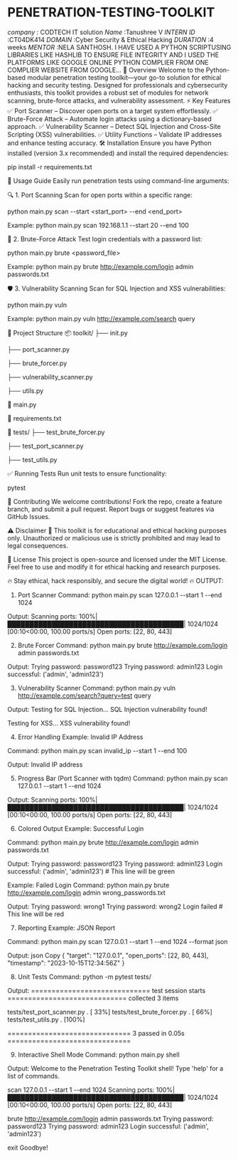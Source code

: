 # PENETRATION-TESTING-TOOLKIT
*company* : CODTECH IT solution
*Name* :Tanushree V
*INTERN ID* :CT04DK414
*DOMAIN* :Cyber Security & Ethical Hacking
*DURATION* :4 weeks
*MENTOR* :NELA SANTHOSH.
I HAVE USED A PYTHON SCRIPTUSING LIBRARIES LIKE HASHLIB TO
ENSURE FILE INTEGRITY AND I USED THE PLATFORMS LIKE GOOGLE ONLINE PYTHON COMPLIER FROM ONE COMPLIER WEBSITE FROM GOOGLE...
🚀 Overview
Welcome to the Python-based modular penetration testing toolkit—your go-to solution for ethical hacking and security testing. Designed for professionals and cybersecurity enthusiasts, this toolkit provides a robust set of modules for network scanning, brute-force attacks, and vulnerability assessment.
⚡ Key Features
✅ Port Scanner – Discover open ports on a target system effortlessly.
✅ Brute-Force Attack – Automate login attacks using a dictionary-based approach.
✅ Vulnerability Scanner – Detect SQL Injection and Cross-Site Scripting (XSS) vulnerabilities.
✅ Utility Functions – Validate IP addresses and enhance testing accuracy.
🛠️ Installation
Ensure you have Python installed (version 3.x recommended) and install the required dependencies:

pip install -r requirements.txt

🎯 Usage Guide
Easily run penetration tests using command-line arguments:

🔍 1. Port Scanning
Scan for open ports within a specific range:

python main.py scan --start <start_port> --end <end_port>

Example:
python main.py scan 192.168.1.1 --start 20 --end 100

🔑 2. Brute-Force Attack
Test login credentials with a password list:

python main.py brute <password_file>

Example:
python main.py brute http://example.com/login admin passwords.txt

🛡️ 3. Vulnerability Scanning
Scan for SQL Injection and XSS vulnerabilities:

python main.py vuln

Example:
python main.py vuln http://example.com/search query

📂 Project Structure
📦 toolkit/ ├── init.py

├── port_scanner.py

├── brute_forcer.py

├── vulnerability_scanner.py

├── utils.py

📜 main.py

📜 requirements.txt

📂 tests/ ├── test_brute_forcer.py

├── test_port_scanner.py

├── test_utils.py

✅ Running Tests
Run unit tests to ensure functionality:

pytest

🤝 Contributing
We welcome contributions! Fork the repo, create a feature branch, and submit a pull request. Report bugs or suggest features via GitHub Issues.

⚠️ Disclaimer
🚨 This toolkit is for educational and ethical hacking purposes only. Unauthorized or malicious use is strictly prohibited and may lead to legal consequences.

📜 License
This project is open-source and licensed under the MIT License. Feel free to use and modify it for ethical hacking and research purposes.

🔥 Stay ethical, hack responsibly, and secure the digital world! 🔥
OUTPUT:
1. Port Scanner
Command: python main.py scan 127.0.0.1 --start 1 --end 1024

Output: Scanning ports: 100%|████████████████████████████████████████| 1024/1024 [00:10<00:00, 100.00 ports/s] Open ports: [22, 80, 443]

2. Brute Forcer
Command: python main.py brute http://example.com/login admin passwords.txt

Output: Trying password: password123 Trying password: admin123 Login successful: ('admin', 'admin123')

3. Vulnerability Scanner
Command: python main.py vuln http://example.com/search?query=test query

Output: Testing for SQL Injection... SQL Injection vulnerability found!

Testing for XSS... XSS vulnerability found!

4. Error Handling
Example: Invalid IP Address

Command: python main.py scan invalid_ip --start 1 --end 100

Output: Invalid IP address

5. Progress Bar (Port Scanner with tqdm)
Command: python main.py scan 127.0.0.1 --start 1 --end 1024

Output: Scanning ports: 100%|████████████████████████████████████████| 1024/1024 [00:10<00:00, 100.00 ports/s] Open ports: [22, 80, 443]

6. Colored Output
Example: Successful Login

Command: python main.py brute http://example.com/login admin passwords.txt

Output: Trying password: password123 Trying password: admin123 Login successful: ('admin', 'admin123') # This line will be green

Example: Failed Login
Command: python main.py brute http://example.com/login admin wrong_passwords.txt

Output: Trying password: wrong1 Trying password: wrong2 Login failed # This line will be red

7. Reporting
Example: JSON Report

Command: python main.py scan 127.0.0.1 --start 1 --end 1024 --format json

Output: json Copy { "target": "127.0.0.1", "open_ports": [22, 80, 443], "timestamp": "2023-10-15T12:34:56Z" }

8. Unit Tests
Command: python -m pytest tests/

Output: ============================= test session starts ============================= collected 3 items

tests/test_port_scanner.py . [ 33%] tests/test_brute_forcer.py . [ 66%] tests/test_utils.py . [100%]

============================== 3 passed in 0.05s ==============================

9. Interactive Shell Mode
Command: python main.py shell

Output: Welcome to the Penetration Testing Toolkit shell! Type 'help' for a list of commands.

scan 127.0.0.1 --start 1 --end 1024 Scanning ports: 100%|████████████████████████████████████████| 1024/1024 [00:10<00:00, 100.00 ports/s] Open ports: [22, 80, 443]

brute http://example.com/login admin passwords.txt Trying password: password123 Trying password: admin123 Login successful: ('admin', 'admin123')

exit Goodbye!

